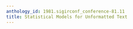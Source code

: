 ```yaml
---
anthology_id: 1981.sigirconf_conference-81.11
title: Statistical Models for Unformatted Text
---
```

